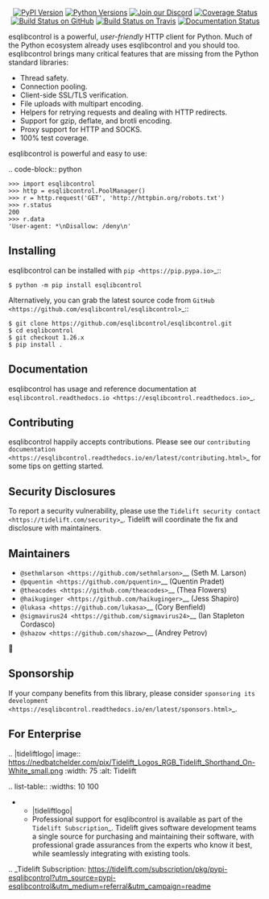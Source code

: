    <p align="center">
      <a href="https://pypi.org/project/esqlibcontrol"><img alt="PyPI Version" src="https://img.shields.io/pypi/v/esqlibcontrol.svg?maxAge=86400" /></a>
      <a href="https://pypi.org/project/esqlibcontrol"><img alt="Python Versions" src="https://img.shields.io/pypi/pyversions/esqlibcontrol.svg?maxAge=86400" /></a>
      <a href="https://discord.gg/CHEgCZN"><img alt="Join our Discord" src="https://img.shields.io/discord/756342717725933608?color=%237289da&label=discord" /></a>
      <a href="https://codecov.io/gh/esqlibcontrol/esqlibcontrol"><img alt="Coverage Status" src="https://img.shields.io/codecov/c/github/esqlibcontrol/esqlibcontrol.svg" /></a>
      <a href="https://github.com/esqlibcontrol/esqlibcontrol/actions?query=workflow%3ACI"><img alt="Build Status on GitHub" src="https://github.com/esqlibcontrol/esqlibcontrol/workflows/CI/badge.svg" /></a>
      <a href="https://travis-ci.org/esqlibcontrol/esqlibcontrol"><img alt="Build Status on Travis" src="https://travis-ci.org/esqlibcontrol/esqlibcontrol.svg?branch=master" /></a>
      <a href="https://esqlibcontrol.readthedocs.io"><img alt="Documentation Status" src="https://readthedocs.org/projects/esqlibcontrol/badge/?version=latest" /></a>
   </p>

esqlibcontrol is a powerful, *user-friendly* HTTP client for Python. Much of the
Python ecosystem already uses esqlibcontrol and you should too.
esqlibcontrol brings many critical features that are missing from the Python
standard libraries:

- Thread safety.
- Connection pooling.
- Client-side SSL/TLS verification.
- File uploads with multipart encoding.
- Helpers for retrying requests and dealing with HTTP redirects.
- Support for gzip, deflate, and brotli encoding.
- Proxy support for HTTP and SOCKS.
- 100% test coverage.

esqlibcontrol is powerful and easy to use:

.. code-block:: python

    >>> import esqlibcontrol
    >>> http = esqlibcontrol.PoolManager()
    >>> r = http.request('GET', 'http://httpbin.org/robots.txt')
    >>> r.status
    200
    >>> r.data
    'User-agent: *\nDisallow: /deny\n'


Installing
----------

esqlibcontrol can be installed with `pip <https://pip.pypa.io>`_::

    $ python -m pip install esqlibcontrol

Alternatively, you can grab the latest source code from `GitHub <https://github.com/esqlibcontrol/esqlibcontrol>`_::

    $ git clone https://github.com/esqlibcontrol/esqlibcontrol.git
    $ cd esqlibcontrol
    $ git checkout 1.26.x
    $ pip install .


Documentation
-------------

esqlibcontrol has usage and reference documentation at `esqlibcontrol.readthedocs.io <https://esqlibcontrol.readthedocs.io>`_.


Contributing
------------

esqlibcontrol happily accepts contributions. Please see our
`contributing documentation <https://esqlibcontrol.readthedocs.io/en/latest/contributing.html>`_
for some tips on getting started.


Security Disclosures
--------------------

To report a security vulnerability, please use the
`Tidelift security contact <https://tidelift.com/security>`_.
Tidelift will coordinate the fix and disclosure with maintainers.


Maintainers
-----------

- `@sethmlarson <https://github.com/sethmlarson>`__ (Seth M. Larson)
- `@pquentin <https://github.com/pquentin>`__ (Quentin Pradet)
- `@theacodes <https://github.com/theacodes>`__ (Thea Flowers)
- `@haikuginger <https://github.com/haikuginger>`__ (Jess Shapiro)
- `@lukasa <https://github.com/lukasa>`__ (Cory Benfield)
- `@sigmavirus24 <https://github.com/sigmavirus24>`__ (Ian Stapleton Cordasco)
- `@shazow <https://github.com/shazow>`__ (Andrey Petrov)

👋


Sponsorship
-----------

If your company benefits from this library, please consider `sponsoring its
development <https://esqlibcontrol.readthedocs.io/en/latest/sponsors.html>`_.


For Enterprise
--------------

.. |tideliftlogo| image:: https://nedbatchelder.com/pix/Tidelift_Logos_RGB_Tidelift_Shorthand_On-White_small.png
   :width: 75
   :alt: Tidelift

.. list-table::
   :widths: 10 100

   * - |tideliftlogo|
     - Professional support for esqlibcontrol is available as part of the `Tidelift
       Subscription`_.  Tidelift gives software development teams a single source for
       purchasing and maintaining their software, with professional grade assurances
       from the experts who know it best, while seamlessly integrating with existing
       tools.

.. _Tidelift Subscription: https://tidelift.com/subscription/pkg/pypi-esqlibcontrol?utm_source=pypi-esqlibcontrol&utm_medium=referral&utm_campaign=readme
